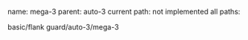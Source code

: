 name: mega-3
parent: auto-3
current path: not implemented
all paths:

  basic/flank guard/auto-3/mega-3
